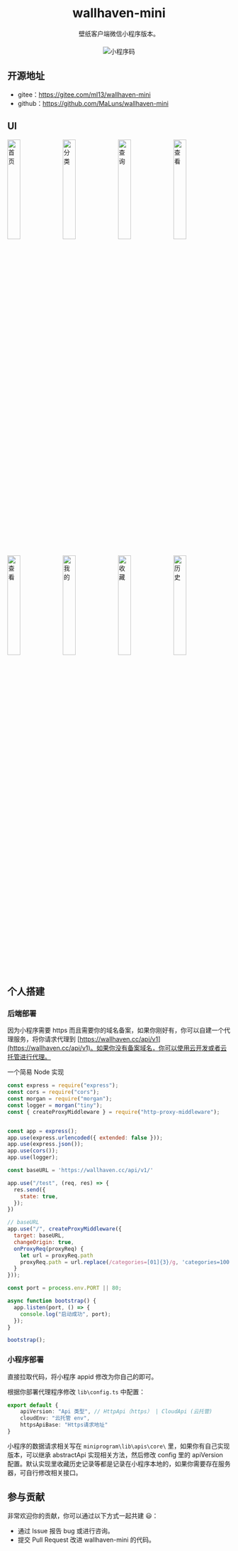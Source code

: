<h1 align="center">wallhaven-mini</h1>

<p align="center">
  壁纸客户端微信小程序版本。
</p>

<p align="center" style="margin-top: 20px;">
  <img src="https://mp-8b005489-7724-4f8c-afdd-30192ff4f7ae.cdn.bspapp.com/wallhaven/mini-qr.jpg" alt="小程序码" title="小程序码" />
</p>

## 开源地址
- gitee：https://gitee.com/ml13/wallhaven-mini
- github：https://github.com/MaLuns/wallhaven-mini

## UI
<div>
  <img width="24%" src="https://mp-8b005489-7724-4f8c-afdd-30192ff4f7ae.cdn.bspapp.com/wallhaven/mini-home.jpg" alt="首页" title="首页" />
  <img width="24%" src="https://mp-8b005489-7724-4f8c-afdd-30192ff4f7ae.cdn.bspapp.com/wallhaven/mini-seach.jpg" alt="分类" title="分类" >
  <img width="24%" src="https://mp-8b005489-7724-4f8c-afdd-30192ff4f7ae.cdn.bspapp.com/wallhaven/mini-search2.jpg" alt="查询" title="查询" />
  <img width="24%" src="https://mp-8b005489-7724-4f8c-afdd-30192ff4f7ae.cdn.bspapp.com/wallhaven/mini-preview.jpg" alt="查看" title="查看" />
  <img width="24%" src="https://mp-8b005489-7724-4f8c-afdd-30192ff4f7ae.cdn.bspapp.com/wallhaven/mini-preview2.jpg" alt="查看" title="查看" />
  <img width="24%" src="https://mp-8b005489-7724-4f8c-afdd-30192ff4f7ae.cdn.bspapp.com/wallhaven/mini-my.jpg" alt="我的" title="我的" />
  <img width="24%" src="https://mp-8b005489-7724-4f8c-afdd-30192ff4f7ae.cdn.bspapp.com/wallhaven/mini-collection.jpg" alt="收藏" title="收藏" />
  <img width="24%" src="https://mp-8b005489-7724-4f8c-afdd-30192ff4f7ae.cdn.bspapp.com/wallhaven/mini-history.jpg" alt="历史" title="历史" />
</div>

## 个人搭建
### 后端部署

因为小程序需要 https 而且需要你的域名备案，如果你刚好有，你可以自建一个代理服务，将你请求代理到 [https://wallhaven.cc/api/v1](https://wallhaven.cc/api/v1)。如果你没有备案域名，你可以使用云开发或者云托管进行代理。

一个简易 Node 实现

``` js
const express = require("express");
const cors = require("cors");
const morgan = require("morgan");
const logger = morgan("tiny");
const { createProxyMiddleware } = require("http-proxy-middleware");


const app = express();
app.use(express.urlencoded({ extended: false }));
app.use(express.json());
app.use(cors());
app.use(logger);

const baseURL = 'https://wallhaven.cc/api/v1/'

app.use("/test", (req, res) => {
  res.send({
    state: true,
  });
})

// baseURL
app.use("/", createProxyMiddleware({
  target: baseURL,
  changeOrigin: true,
  onProxyReq(proxyReq) {
    let url = proxyReq.path
    proxyReq.path = url.replace(/categories=[01]{3}/g, 'categories=100').replace(/purity=[01]{3}/g, 'purity=100')
  }
}));

const port = process.env.PORT || 80;

async function bootstrap() {
  app.listen(port, () => {
    console.log("启动成功", port);
  });
}

bootstrap();
```

### 小程序部署

直接拉取代码，将小程序 appid 修改为你自己的即可。

根据你部署代理程序修改 `lib\config.ts` 中配置：

``` ts 
export default {
    apiVersion: "Api 类型", // HttpApi（https） | CloudApi (云托管)
    cloudEnv: "云托管 env",
    httpsApiBase: "Https请求地址"
}
```

小程序的数据请求相关写在 `miniprogram\lib\apis\core\` 里，如果你有自己实现版本，可以继承 abstractApi 实现相关方法，然后修改 config 里的 apiVersion 配置。默认实现里收藏历史记录等都是记录在小程序本地的，如果你需要存在服务器，可自行修改相关接口。

## 参与贡献

非常欢迎你的贡献，你可以通过以下方式一起共建 :smiley:：

- 通过 Issue 报告 bug 或进行咨询。
- 提交 Pull Request 改进 wallhaven-mini 的代码。
